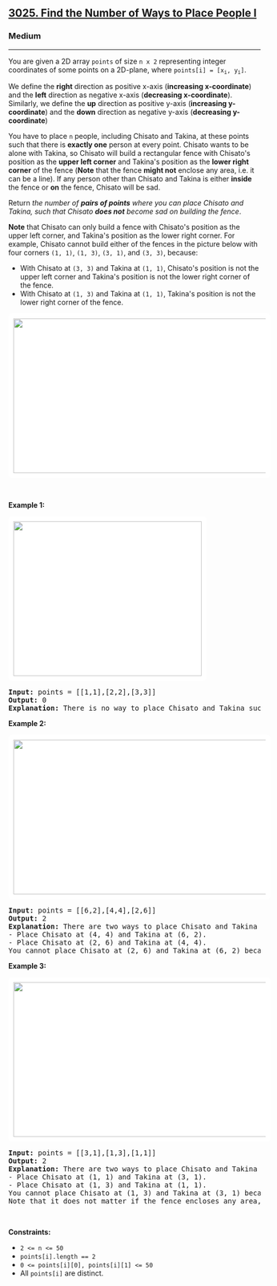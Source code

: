 <h2><a href="https://leetcode.com/problems/find-the-number-of-ways-to-place-people-i">3025. Find the Number of Ways to Place People I</a></h2><h3>Medium</h3><hr><p>You are given a 2D array <code>points</code> of size <code>n x 2</code> representing integer coordinates of some points on a 2D-plane, where <code>points[i] = [x<sub>i</sub>, y<sub>i</sub>]</code>.</p>

<p>We define the <strong>right</strong> direction as positive x-axis (<strong>increasing x-coordinate</strong>) and the <strong>left</strong> direction as negative x-axis (<strong>decreasing x-coordinate</strong>). Similarly, we define the <strong>up</strong> direction as positive y-axis (<strong>increasing y-coordinate</strong>) and the <strong>down</strong> direction as negative y-axis (<strong>decreasing y-coordinate</strong>)</p>

<p>You have to place <code>n</code> people, including Chisato and Takina, at these points such that there is <strong>exactly one</strong> person at every point. Chisato wants to be alone with Takina, so Chisato will build a rectangular fence with Chisato&#39;s position as the <strong>upper left corner</strong> and Takina&#39;s position as the <strong>lower right corner</strong> of the fence (<strong>Note</strong> that the fence <strong>might not</strong> enclose any area, i.e. it can be a line). If any person other than Chisato and Takina is either <strong>inside</strong> the fence or <strong>on</strong> the fence, Chisato will be sad.</p>

<p>Return <em>the number of <strong>pairs of points</strong> where you can place Chisato and Takina, such that Chisato <strong>does not</strong> become sad on building the fence</em>.</p>

<p><strong>Note</strong> that Chisato can only build a fence with Chisato&#39;s position as the upper left corner, and Takina&#39;s position as the lower right corner. For example, Chisato cannot build either of the fences in the picture below with four corners <code>(1, 1)</code>, <code>(1, 3)</code>, <code>(3, 1)</code>, and <code>(3, 3)</code>, because:</p>

<ul>
	<li>With Chisato at <code>(3, 3)</code> and Takina at <code>(1, 1)</code>, Chisato&#39;s position is not the upper left corner and Takina&#39;s position is not the lower right corner of the fence.</li>
	<li>With Chisato at <code>(1, 3)</code> and Takina at <code>(1, 1)</code>, Takina&#39;s position is not the lower right corner of the fence.</li>
</ul>
<img alt="" src="https://assets.leetcode.com/uploads/2024/01/04/example0alicebob-1.png" style="width: 750px; height: 308px;padding: 10px; background: #fff; border-radius: .5rem;" />
<p>&nbsp;</p>
<p><strong class="example">Example 1:</strong></p>
<img alt="" src="https://assets.leetcode.com/uploads/2024/01/04/example1alicebob.png" style="width: 376px; height: 308px; padding: 10px; background: rgb(255, 255, 255); border-radius: 0.5rem;" />
<pre>
<strong>Input:</strong> points = [[1,1],[2,2],[3,3]]
<strong>Output:</strong> 0
<strong>Explanation:</strong> There is no way to place Chisato and Takina such that Chisato can build a fence with Chisato&#39;s position as the upper left corner and Takina&#39;s position as the lower right corner. Hence we return 0. 
</pre>

<p><strong class="example">Example 2:</strong></p>
<img alt="" src="https://assets.leetcode.com/uploads/2024/01/04/example2chisatotakina.png" style="width: 1121px; height: 308px; padding: 10px; background: rgb(255, 255, 255); border-radius: 0.5rem;" />
<pre>
<strong>Input:</strong> points = [[6,2],[4,4],[2,6]]
<strong>Output:</strong> 2
<strong>Explanation:</strong> There are two ways to place Chisato and Takina such that Chisato will not be sad:
- Place Chisato at (4, 4) and Takina at (6, 2).
- Place Chisato at (2, 6) and Takina at (4, 4).
You cannot place Chisato at (2, 6) and Takina at (6, 2) because the person at (4, 4) will be inside the fence.
</pre>

<p><strong class="example">Example 3:</strong></p>
<img alt="" src="https://assets.leetcode.com/uploads/2024/01/04/chisatotakinaexample3.png" style="width: 1123px; height: 308px; padding: 10px; background: rgb(255, 255, 255); border-radius: 0.5rem;" />
<pre>
<strong>Input:</strong> points = [[3,1],[1,3],[1,1]]
<strong>Output:</strong> 2
<strong>Explanation:</strong> There are two ways to place Chisato and Takina such that Chisato will not be sad:
- Place Chisato at (1, 1) and Takina at (3, 1).
- Place Chisato at (1, 3) and Takina at (1, 1).
You cannot place Chisato at (1, 3) and Takina at (3, 1) because the person at (1, 1) will be on the fence.
Note that it does not matter if the fence encloses any area, the first and second fences in the image are valid.
</pre>

<p>&nbsp;</p>
<p><strong>Constraints:</strong></p>

<ul>
	<li><code>2 &lt;= n &lt;= 50</code></li>
	<li><code>points[i].length == 2</code></li>
	<li><code>0 &lt;= points[i][0], points[i][1] &lt;= 50</code></li>
	<li>All <code>points[i]</code> are distinct.</li>
</ul>
